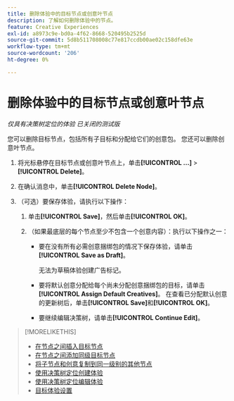 ```yaml
---
title: 删除体验中的目标节点或创意叶节点
description: 了解如何删除体验中的节点。
feature: Creative Experiences
exl-id: a8973c9e-bd0a-4f62-8668-520495b2525d
source-git-commit: 5d8b511708008c77e817ccdb00ae02c158dfe63e
workflow-type: tm+mt
source-wordcount: '206'
ht-degree: 0%

---
```


# 删除体验中的目标节点或创意叶节点

*仅具有决策树定位的体验*
*已关闭的测试版*

您可以删除目标节点，包括所有子目标和分配给它们的创意包。 您还可以删除创意叶节点。

<!-- 1. [ways to get to the decision tree] -->

1. 将光标悬停在目标节点或创意叶节点上，单击&#x200B;**[!UICONTROL ...]** > **[!UICONTROL Delete]**。

1. 在确认消息中，单击&#x200B;**[!UICONTROL Delete Node]**。

1. （可选）要保存体验，请执行以下操作：

   1. 单击&#x200B;**[!UICONTROL Save]**，然后单击&#x200B;**[!UICONTROL OK]**。

   1. （如果最底层的每个节点至少不包含一个创意内容）：执行以下操作之一：

      * 要在没有所有必需创意捆绑包的情况下保存体验，请单击&#x200B;**[!UICONTROL Save as Draft]**。

        无法为草稿体验创建广告标记。

      * 要将默认创意分配给每个尚未分配创意捆绑包的目标，请单击&#x200B;**[!UICONTROL Assign Default Creatives]**。 在查看已分配默认创意的更新树后，单击&#x200B;**[!UICONTROL Save]**&#x200B;和&#x200B;**[!UICONTROL OK]**。

      * 要继续编辑决策树，请单击&#x200B;**[!UICONTROL Continue Edit]**。

>[!MORELIKETHIS]
>
>* [在节点之间插入目标节点](experience-target-node-add-inner.md)
>* [在节点之间添加同级目标节点](experience-target-node-add-sibling.md)
>* [将子节点和创意复制到同一级别的其他节点](experience-target-node-copy.md)
>* [使用决策树定位创建体验](experience-create-targeting.md)
>* [使用决策树定位编辑体验](experience-edit-targeting.md)
>* [目标体验设置](experience-settings-targeting.md)

